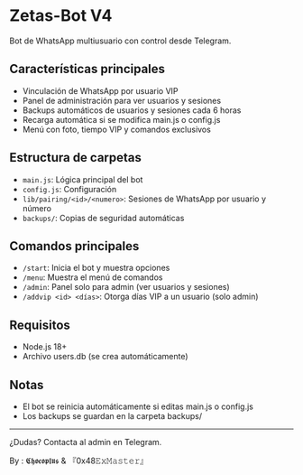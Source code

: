# Zetas-Bot V4

Bot de WhatsApp multiusuario con control desde Telegram.

## Características principales
- Vinculación de WhatsApp por usuario VIP
- Panel de administración para ver usuarios y sesiones
- Backups automáticos de usuarios y sesiones cada 6 horas
- Recarga automática si se modifica main.js o config.js
- Menú con foto, tiempo VIP y comandos exclusivos

## Estructura de carpetas
- `main.js`: Lógica principal del bot
- `config.js`: Configuración 
- `lib/pairing/<id>/<numero>`: Sesiones de WhatsApp por usuario y número
- `backups/`: Copias de seguridad automáticas

## Comandos principales
- `/start`: Inicia el bot y muestra opciones
- `/menu`: Muestra el menú de comandos
- `/admin`: Panel solo para admin (ver usuarios y sesiones)
- `/addvip <id> <días>`: Otorga días VIP a un usuario (solo admin)

## Requisitos
- Node.js 18+
- Archivo users.db (se crea automáticamente)

## Notas
- El bot se reinicia automáticamente si editas main.js o config.js
- Los backups se guardan en la carpeta backups/

---

¿Dudas? Contacta al admin en Telegram.


By : 𝕮𝖍𝖔𝖈𝖔𝖕𝖑𝖚𝖘 & 『0x48𝙴𝚡𝙼𝚊𝚜𝚝𝚎𝚛』